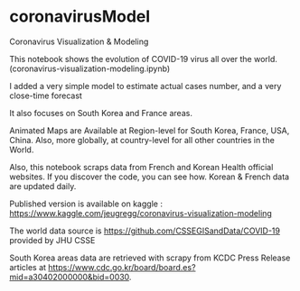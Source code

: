 # coronavirusModel
 Coronavirus Visualization & Modeling
 
This notebook shows the evolution of COVID-19 virus all over the world.
(coronavirus-visualization-modeling.ipynb)

I added a very simple model to estimate actual cases number, and a very close-time forecast

It also focuses on South Korea and France areas.

Animated Maps are Available at Region-level for South Korea, France, USA, China.
Also, more globally, at country-level for all other countries in the World.
 
Also, this notebook scraps data from French and Korean Health official websites.
If you discover the code, you can see how.
Korean & French data are updated daily.

Published version is available on kaggle : https://www.kaggle.com/jeugregg/coronavirus-visualization-modeling

The world data source is https://github.com/CSSEGISandData/COVID-19 provided by JHU CSSE

South Korea areas data are retrieved with scrapy from KCDC Press Release articles at https://www.cdc.go.kr/board/board.es?mid=a30402000000&bid=0030.




